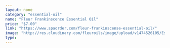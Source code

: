 ```yaml
---
layout: none
category: "essential-oil"
name: "Fleur Frankinscence Essential Oil"
price: "$7.00"
link: "https://www.spaorder.com/fleur-frankinscense-essential-oil/"
image: "http://res.cloudinary.com/fleuroils/image/upload/v1474526105/Essential%20Oil/frankincense.jpg"
type: 
---
```


